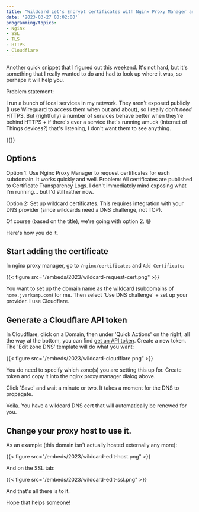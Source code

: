 ```yaml
---
title: "Wildcard Let's Encrypt certificates with Nginx Proxy Manager and Cloudflare"
date: '2023-03-27 00:02:00'
programming/topics:
- Nginx
- SSL
- TLS
- HTTPS
- Cloudflare
---
```

Another quick snippet that I figured out this weekend. It's not hard, but it's something that I really wanted to do and had to look up where it was, so perhaps it will help you.

Problem statement: 

I run a bunch of local services in my network. They aren't exposed publicly (I use Wireguard to access them when out and about), so I really don't *need* HTTPS. But (rightfully) a number of services behave better when they're behind HTTPS + if there's ever a service that's running amuck (Internet of Things devices?) that's listening, I don't want them to see anything. 

{{<toc>}}

## Options

Option 1: Use Nginx Proxy Manager to request certificates for each subdomain. It works quickly and well. Problem: All certificates are published to Certificate Transparency Logs. I don't immediately mind exposing what I'm running... but I'd still rather now. 

Option 2: Set up wildcard certificates. This requires integration with your DNS provider (since wildcards need a DNS challenge, not TCP). 

Of course (based on the title), we're going with option 2. :smile:

<!--more-->

Here's how you do it. 

## Start adding the certificate

In nginx proxy manager, go to `/nginx/certificates` and `Add Certificate`:

{{< figure src="/embeds/2023/wildcard-request-cert.png" >}}

You want to set up the domain name as the wildcard (subdomains of `home.jverkamp.com`) for me. Then select 'Use DNS challenge' + set up your provider. I use Cloudflare. 

## Generate a Cloudflare API token

In Cloudflare, click on a Domain, then under 'Quick Actions' on the right, all the way at the bottom, you can find [get an API token](https://dash.cloudflare.com/profile/api-tokens). Create a new token. The 'Edit zone DNS' template will do what you want:

{{< figure src="/embeds/2023/wildcard-cloudflare.png" >}}

You do need to specify which zone(s) you are setting this up for. Create token and copy it into the nginx proxy manager dialog above. 

Click 'Save' and wait a minute or two. It takes a moment for the DNS to propagate. 

Voila. You have a wildcard DNS cert that will automatically be renewed for you. 

## Change your proxy host to use it.

As an example (this domain isn't actually hosted externally any more):

{{< figure src="/embeds/2023/wildcard-edit-host.png" >}}

And on the SSL tab:

{{< figure src="/embeds/2023/wildcard-edit-ssl.png" >}}

And that's all there is to it. 

Hope that helps someone!